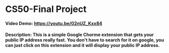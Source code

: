 # CS50-Final Project
#### Video Demo: https://youtu.be/02nUZ_Kxx84
#### Description: This is a simple Google Chorme extension that gets your public IP address really fast. You don't have to search for it on google, you can just click on this extension and it will display your public IP address.
